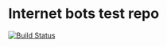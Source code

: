 Internet bots test repo
=========
[![Build Status](https://travis-ci.org/expertiza/Internet-bots.svg?branch=master)](https://travis-ci.org/expertiza/Internet-bots)
